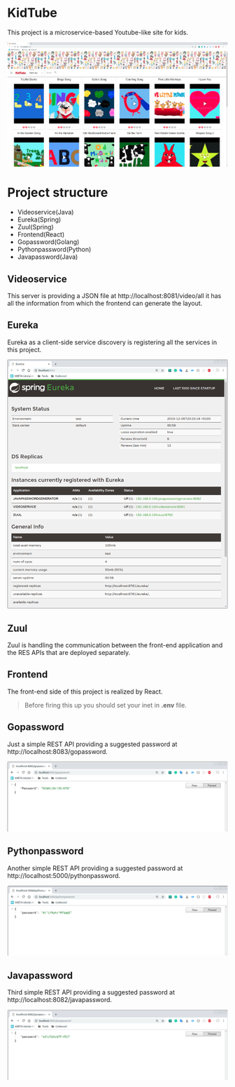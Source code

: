 # KidTube  
  
This project is a microservice-based Youtube-like site for kids.  

<img src=/readme_files/kidtube.png>

# Project structure  
  
- Videoservice(Java)  
- Eureka(Spring)  
- Zuul(Spring)  
- Frontend(React)  
- Gopassword(Golang)  
- Pythonpassword(Python)  
- Javapassword(Java)  
  
## Videoservice  
  
This server is providing a JSON file at http://localhost:8081/video/all it has all the information from which the frontend can generate the layout.  
  
## Eureka  
  
Eureka as a client-side service discovery is registering all the services in this project.  

<img src=/readme_files/eureka.png>

## Zuul  
  
Zuul is handling the communication between the front-end application and the RES APIs that are deployed separately.  
  
## Frontend  
  
The front-end side of this project is realized by React.  
> Before firing this up you should set your inet in **.env** file.  
  
## Gopassword  
  
Just a simple REST API providing a suggested password at http://localhost:8083/gopassword.  

<img src=/readme_files/gopassword.png>  

## Pythonpassword  
  
Another simple REST API providing a suggested password at http://localhost:5000/pythonpassword.  

<img src=/readme_files/pythonpassword.png>

## Javapassword  
  
Third simple REST API providing a suggested password at http://localhost:8082/javapassword.

<img src=/readme_files/javapassword.png>
